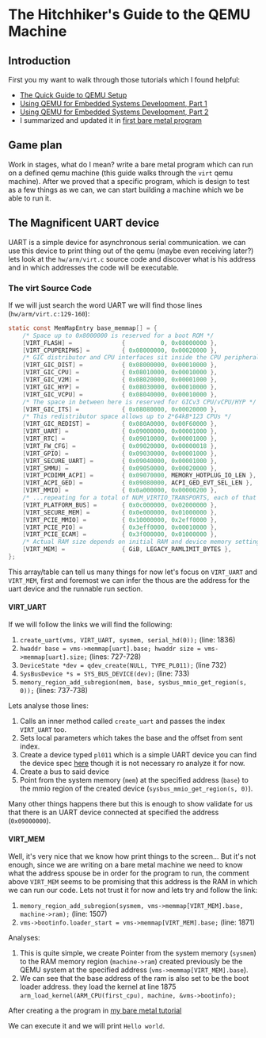 # The Hitchhiker's Guide to the QEMU Machine

## Introduction
First you my want to walk through those tutorials which I found helpful:
 - [The Quick Guide to QEMU Setup](http://opensourceforu.com/2011/05/quick-quide-to-qemu-setup/)
 - [Using QEMU for Embedded Systems Development, Part 1](https://opensourceforu.com/2011/06/qemu-for-embedded-systems-development-part-1/)
 - [Using QEMU for Embedded Systems Development, Part 2](https://opensourceforu.com/2011/07/qemu-for-embedded-systems-development-part-2/)
 - I summarized and updated it in [first bare metal program](first-bare-metal-program.md)

## Game plan
Work in stages, what do I mean? write a bare metal program which can run on a
defined qemu machine (this guide walks through the `virt` qemu machine). 
After we proved that a specific program, which is design to test as a few things
as we can, we can start building a machine which we be able to run it.

## The Magnificent UART device
UART is a simple device for asynchronous serial communication. we can use this
device to print thing out of the qemu (maybe even receiving later?) lets look
at the `hw/arm/virt.c` source code and discover what is his address and in which
addresses the code will be executable.

### The virt Source Code
If we will just search the word UART we will find those lines 
(`hw/arm/virt.c:129-160`):
```c
static const MemMapEntry base_memmap[] = {
    /* Space up to 0x8000000 is reserved for a boot ROM */
    [VIRT_FLASH] =              {          0, 0x08000000 },
    [VIRT_CPUPERIPHS] =         { 0x08000000, 0x00020000 },
    /* GIC distributor and CPU interfaces sit inside the CPU peripheral space */
    [VIRT_GIC_DIST] =           { 0x08000000, 0x00010000 },
    [VIRT_GIC_CPU] =            { 0x08010000, 0x00010000 },
    [VIRT_GIC_V2M] =            { 0x08020000, 0x00001000 },
    [VIRT_GIC_HYP] =            { 0x08030000, 0x00010000 },
    [VIRT_GIC_VCPU] =           { 0x08040000, 0x00010000 },
    /* The space in between here is reserved for GICv3 CPU/vCPU/HYP */
    [VIRT_GIC_ITS] =            { 0x08080000, 0x00020000 },
    /* This redistributor space allows up to 2*64kB*123 CPUs */
    [VIRT_GIC_REDIST] =         { 0x080A0000, 0x00F60000 },
    [VIRT_UART] =               { 0x09000000, 0x00001000 },
    [VIRT_RTC] =                { 0x09010000, 0x00001000 },
    [VIRT_FW_CFG] =             { 0x09020000, 0x00000018 },
    [VIRT_GPIO] =               { 0x09030000, 0x00001000 },
    [VIRT_SECURE_UART] =        { 0x09040000, 0x00001000 },
    [VIRT_SMMU] =               { 0x09050000, 0x00020000 },
    [VIRT_PCDIMM_ACPI] =        { 0x09070000, MEMORY_HOTPLUG_IO_LEN },
    [VIRT_ACPI_GED] =           { 0x09080000, ACPI_GED_EVT_SEL_LEN },
    [VIRT_MMIO] =               { 0x0a000000, 0x00000200 },
    /* ...repeating for a total of NUM_VIRTIO_TRANSPORTS, each of that size */
    [VIRT_PLATFORM_BUS] =       { 0x0c000000, 0x02000000 },
    [VIRT_SECURE_MEM] =         { 0x0e000000, 0x01000000 },
    [VIRT_PCIE_MMIO] =          { 0x10000000, 0x2eff0000 },
    [VIRT_PCIE_PIO] =           { 0x3eff0000, 0x00010000 },
    [VIRT_PCIE_ECAM] =          { 0x3f000000, 0x01000000 },
    /* Actual RAM size depends on initial RAM and device memory settings */
    [VIRT_MEM] =                { GiB, LEGACY_RAMLIMIT_BYTES },
};
```
This array/table can tell us many things for now let's focus on `VIRT_UART` and
`VIRT_MEM`, first and foremost we can infer the thous are the address for the
uart device and the runnable run section.


#### VIRT_UART
If we will follow the links we will find the following:
1. `create_uart(vms, VIRT_UART, sysmem, serial_hd(0));` (line: 1836)
2. `hwaddr base = vms->memmap[uart].base; hwaddr size = vms->memmap[uart].size;`
    (lines: 727-728)
3. `DeviceState *dev = qdev_create(NULL, TYPE_PL011);` (line 732)
4. `SysBusDevice *s = SYS_BUS_DEVICE(dev);` (line: 733)
5. `memory_region_add_subregion(mem, base, sysbus_mmio_get_region(s, 0));`
    (lines: 737-738)

Lets analyse those lines:
1. Calls an inner method called `create_uart` and passes the index `VIRT_UART`
    too.
2. Sets local parameters which takes the base and the offset from sent index.
3. Create a device typed `pl011` which is a simple UART device you can find the
    device spec [here][1] though it is not necessary ro analyze it for now.
4. Create a bus to said device
5. Point from the system memory (`mem`) at the specified address (`base`)
    to the mmio region of the created device (`sysbus_mmio_get_region(s, 0)`).

Many other things happens there but this is enough to show validate for us that
there is an UART device connected at specified the address (`0x09000000`).

[1]: http://infocenter.arm.com/help/topic/com.arm.doc.ddi0183f/DDI0183.pdf "pl011 spec sheet"


#### VIRT_MEM
Well, it's very nice that we know how print things to the screen... But it's not
enough, since we are writing on a bare metal machine we need to know what the
address spouse be in order for the program to run, the comment above `VIRT_MEM`
seems to be promising that this address is the RAM in which we can run our code.
Lets not trust it for now and lets try and follow the link:

1. `memory_region_add_subregion(sysmem, vms->memmap[VIRT_MEM].base, machine->ram);`
    (line: 1507)
2. `vms->bootinfo.loader_start = vms->memmap[VIRT_MEM].base;` (line: 1871)

Analyses:
1. This is quite simple, we create Pointer from the system memory (`sysmem`) to
    the RAM memory region (`machine->ram`) created previously be the QEMU system
    at the specified address (`vms->memmap[VIRT_MEM].base`).
2. We can see that the base address of the ram is also set to be the boot loader
    address. they load the kernel at line 1875 
        `arm_load_kernel(ARM_CPU(first_cpu), machine, &vms->bootinfo);`

After creating a the program in [my bare metal tutorial](first-bare-metal-program.md)

We can execute it and we will print `Hello world`.